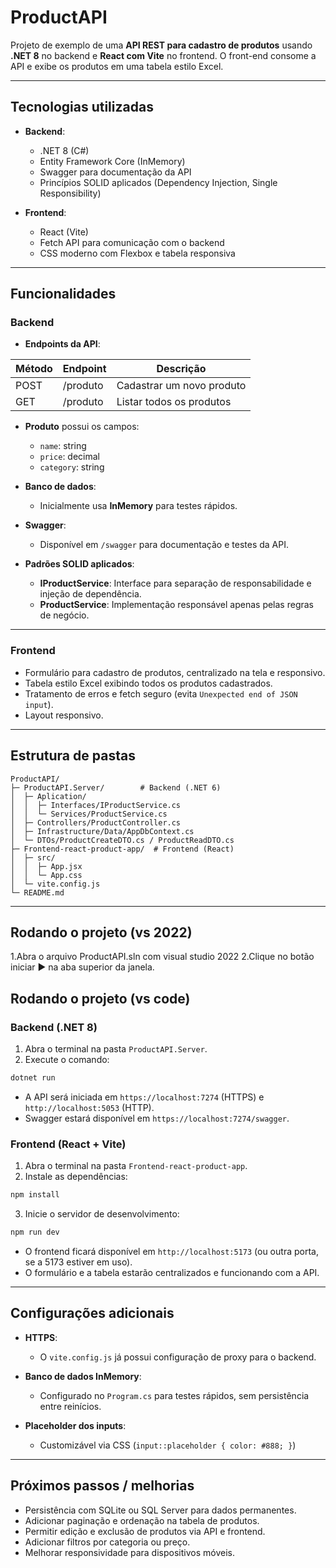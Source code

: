 # ProductAPI

Projeto de exemplo de uma **API REST para cadastro de produtos** usando **.NET 8** no backend e **React com Vite** no frontend. O front-end consome a API e exibe os produtos em uma tabela estilo Excel.

---

## Tecnologias utilizadas

- **Backend**:

  - .NET 8 (C#)
  - Entity Framework Core (InMemory)
  - Swagger para documentação da API
  - Princípios SOLID aplicados (Dependency Injection, Single Responsibility)

- **Frontend**:

  - React (Vite)
  - Fetch API para comunicação com o backend
  - CSS moderno com Flexbox e tabela responsiva

---

## Funcionalidades

### Backend

- **Endpoints da API**:

| Método | Endpoint | Descrição                 |
| ------ | -------- | ------------------------- |
| POST   | /produto | Cadastrar um novo produto |
| GET    | /produto | Listar todos os produtos  |

- **Produto** possui os campos:

  - `name`: string
  - `price`: decimal
  - `category`: string

- **Banco de dados**:
  - Inicialmente usa **InMemory** para testes rápidos.

- **Swagger**:
  - Disponível em `/swagger` para documentação e testes da API.

- **Padrões SOLID aplicados**:

  - **IProductService**: Interface para separação de responsabilidade e injeção de dependência.
  - **ProductService**: Implementação responsável apenas pelas regras de negócio.

---

### Frontend

- Formulário para cadastro de produtos, centralizado na tela e responsivo.
- Tabela estilo Excel exibindo todos os produtos cadastrados.
- Tratamento de erros e fetch seguro (evita `Unexpected end of JSON input`).
- Layout responsivo.

---

## Estrutura de pastas

```
ProductAPI/
├─ ProductAPI.Server/        # Backend (.NET 6)
│  ├─ Aplication/
│  │  ├─ Interfaces/IProductService.cs
│  │  └─ Services/ProductService.cs
│  ├─ Controllers/ProductController.cs
│  ├─ Infrastructure/Data/AppDbContext.cs
│  └─ DTOs/ProductCreateDTO.cs / ProductReadDTO.cs
├─ Frontend-react-product-app/  # Frontend (React)
│  ├─ src/
│  │  ├─ App.jsx
│  │  └─ App.css
│  └─ vite.config.js
└─ README.md
```

---
## Rodando o projeto (vs 2022)

1.Abra o arquivo ProductAPI.sln com visual studio 2022
2.Clique no botão iniciar ▶ na aba superior da janela.

## Rodando o projeto (vs code)

### Backend (.NET 8)

1. Abra o terminal na pasta `ProductAPI.Server`.
2. Execute o comando:

```bash
dotnet run
```

- A API será iniciada em `https://localhost:7274` (HTTPS) e `http://localhost:5053` (HTTP).
- Swagger estará disponível em `https://localhost:7274/swagger`.

### Frontend (React + Vite)

1. Abra o terminal na pasta `Frontend-react-product-app`.
2. Instale as dependências:

```bash
npm install
```

3. Inicie o servidor de desenvolvimento:

```bash
npm run dev
```

- O frontend ficará disponível em `http://localhost:5173` (ou outra porta, se a 5173 estiver em uso).
- O formulário e a tabela estarão centralizados e funcionando com a API.

---

## Configurações adicionais

- **HTTPS**:

  - O `vite.config.js` já possui configuração de proxy para o backend.

- **Banco de dados InMemory**:

  - Configurado no `Program.cs` para testes rápidos, sem persistência entre reinícios.

- **Placeholder dos inputs**:

  - Customizável via CSS (`input::placeholder { color: #888; }`)

---

## Próximos passos / melhorias

- Persistência com SQLite ou SQL Server para dados permanentes.
- Adicionar paginação e ordenação na tabela de produtos.
- Permitir edição e exclusão de produtos via API e frontend.
- Adicionar filtros por categoria ou preço.
- Melhorar responsividade para dispositivos móveis.

